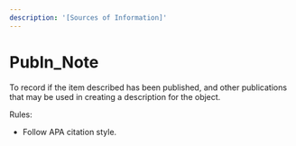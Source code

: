```yaml
---
description: '[Sources of Information]'
---
```


# PubIn\_Note

To record if the item described has been published, and other publications that may be used in creating a description for the object. &#x20;

Rules:&#x20;

* Follow APA citation style.&#x20;
